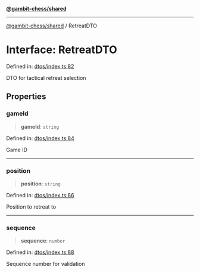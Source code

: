 [**@gambit-chess/shared**](../README.md)

***

[@gambit-chess/shared](../globals.md) / RetreatDTO

# Interface: RetreatDTO

Defined in: [dtos/index.ts:82](https://github.com/cango91/gambit-chess/blob/d79bd73a9b1359341cbe89b368f1eb5b66a60564/shared/src/dtos/index.ts#L82)

DTO for tactical retreat selection

## Properties

### gameId

> **gameId**: `string`

Defined in: [dtos/index.ts:84](https://github.com/cango91/gambit-chess/blob/d79bd73a9b1359341cbe89b368f1eb5b66a60564/shared/src/dtos/index.ts#L84)

Game ID

***

### position

> **position**: `string`

Defined in: [dtos/index.ts:86](https://github.com/cango91/gambit-chess/blob/d79bd73a9b1359341cbe89b368f1eb5b66a60564/shared/src/dtos/index.ts#L86)

Position to retreat to

***

### sequence

> **sequence**: `number`

Defined in: [dtos/index.ts:88](https://github.com/cango91/gambit-chess/blob/d79bd73a9b1359341cbe89b368f1eb5b66a60564/shared/src/dtos/index.ts#L88)

Sequence number for validation
